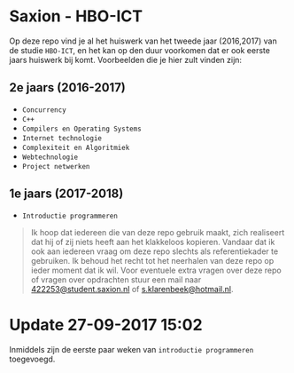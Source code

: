 # Saxion - HBO-ICT


Op deze repo vind je al het huiswerk van het tweede jaar (2016,2017) van de studie `HBO-ICT`, en het kan op den duur voorkomen dat er ook eerste jaars huiswerk bij komt. Voorbeelden die je hier zult vinden zijn:

## 2e jaars (2016-2017)

  - `Concurrency`
  - `C++`
  - `Compilers en Operating Systems`
  - `Internet technologie`
  - `Complexiteit en Algoritmiek`
  - `Webtechnologie`
  - `Project netwerken`

## 1e jaars (2017-2018)

  - `Introductie programmeren`

> Ik hoop dat iedereen die van deze repo gebruik maakt,
> zich realiseert dat hij of zij niets heeft aan het
> klakkeloos kopieren. Vandaar dat ik ook aan iedereen
> vraag om deze repo slechts als referentiekader te gebruiken. Ik behoud het recht tot het neerhalen van deze repo op ieder moment dat ik wil. Voor eventuele extra vragen over deze repo of vragen over opdrachten stuur een mail naar 422253@student.saxion.nl of s.klarenbeek@hotmail.nl.

# Update 27-09-2017 15:02

Inmiddels zijn de eerste paar weken van `introductie programmeren` toegevoegd.
